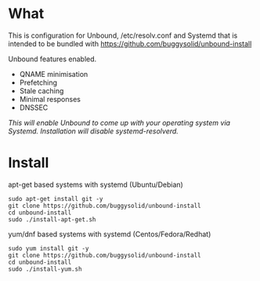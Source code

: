 # What

This is configuration for Unbound, /etc/resolv.conf and Systemd that is intended to be bundled with https://github.com/buggysolid/unbound-install

Unbound features enabled.

- QNAME minimisation
- Prefetching
- Stale caching
- Minimal responses
- DNSSEC

*This will enable Unbound to come up with your operating system via Systemd. Installation will disable systemd-resolverd.*

# Install

apt-get based systems with systemd (Ubuntu/Debian)

```
sudo apt-get install git -y
git clone https://github.com/buggysolid/unbound-install
cd unbound-install
sudo ./install-apt-get.sh
```

yum/dnf based systems with systemd (Centos/Fedora/Redhat)

```
sudo yum install git -y
git clone https://github.com/buggysolid/unbound-install
cd unbound-install
sudo ./install-yum.sh
```
